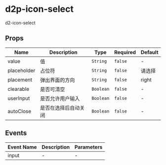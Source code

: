 # d2p-icon-select

d2-icon-select

## Props

<!-- @vuese:d2p-icon-select:props:start -->
|Name|Description|Type|Required|Default|
|---|---|---|---|---|
|value|值|`String`|`false`|-|
|placeholder|占位符|`String`|`false`|请选择|
|placement|弹出界面的方向|`String`|`false`|right|
|clearable|是否可清空|`Boolean`|`false`|-|
|userInput|是否允许用户输入|`Boolean`|`false`|-|
|autoClose|是否在选择后自动关闭|`Boolean`|`false`|-|

<!-- @vuese:d2p-icon-select:props:end -->


## Events

<!-- @vuese:d2p-icon-select:events:start -->
|Event Name|Description|Parameters|
|---|---|---|
|input|-|-|

<!-- @vuese:d2p-icon-select:events:end -->


